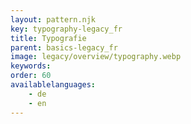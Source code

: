 ```yaml
---
layout: pattern.njk
key: typography-legacy_fr
title: Typografie
parent: basics-legacy_fr
image: legacy/overview/typography.webp
keywords: 
order: 60
availablelanguages: 
    - de
    - en
---
```


